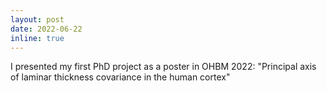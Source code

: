 ```yaml
---
layout: post
date: 2022-06-22
inline: true
---
```


I presented my first PhD project as a poster in OHBM 2022: "Principal axis of laminar thickness covariance in the human cortex"
